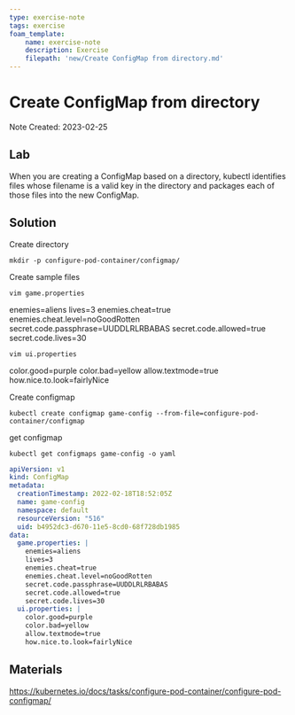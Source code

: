 ```yaml
---
type: exercise-note
tags: exercise
foam_template:
    name: exercise-note
    description: Exercise
    filepath: 'new/Create ConfigMap from directory.md'
---
```

# Create ConfigMap from directory
Note Created: 2023-02-25

## Lab 

When you are creating a ConfigMap based on a directory, kubectl identifies files whose filename is a valid key in the directory and packages each of those files into the new ConfigMap.

## Solution

Create directory
```console
mkdir -p configure-pod-container/configmap/
```

Create sample files
```console
vim game.properties
```
enemies=aliens
lives=3
enemies.cheat=true
enemies.cheat.level=noGoodRotten
secret.code.passphrase=UUDDLRLRBABAS
secret.code.allowed=true
secret.code.lives=30

```console
vim ui.properties
```
color.good=purple
color.bad=yellow
allow.textmode=true
how.nice.to.look=fairlyNice

Create configmap
```console
kubectl create configmap game-config --from-file=configure-pod-container/configmap
```

get configmap
```console
kubectl get configmaps game-config -o yaml
```
```yaml
apiVersion: v1
kind: ConfigMap
metadata:
  creationTimestamp: 2022-02-18T18:52:05Z
  name: game-config
  namespace: default
  resourceVersion: "516"
  uid: b4952dc3-d670-11e5-8cd0-68f728db1985
data:
  game.properties: |
    enemies=aliens
    lives=3
    enemies.cheat=true
    enemies.cheat.level=noGoodRotten
    secret.code.passphrase=UUDDLRLRBABAS
    secret.code.allowed=true
    secret.code.lives=30    
  ui.properties: |
    color.good=purple
    color.bad=yellow
    allow.textmode=true
    how.nice.to.look=fairlyNice
```

## Materials
https://kubernetes.io/docs/tasks/configure-pod-container/configure-pod-configmap/